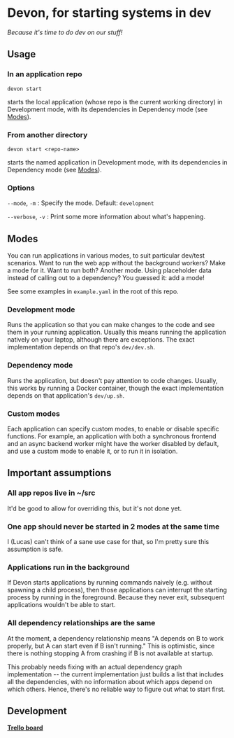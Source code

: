 # Devon, for starting systems in dev

_Because it's time to do dev on our stuff!_

## Usage

### In an application repo

```
devon start
```

starts the local application (whose repo is the current working directory) in Development mode, with its dependencies in Dependency mode (see [Modes](#modes)).

### From another directory

```
devon start <repo-name>
```

starts the named application in Development mode, with its dependencies in Dependency mode (see [Modes](#modes)).

### Options

`--mode`, `-m`
: Specify the mode. Default: `development`

`--verbose`, `-v`
: Print some more information about what's happening.

## Modes

You can run applications in various modes, to suit particular dev/test scenarios. Want to run the web app without the background workers? Make a mode for it. Want to run both? Another mode. Using placeholder data instead of calling out to a dependency? You guessed it: add a mode!

See some examples in `example.yaml` in the root of this repo.

### Development mode

Runs the application so that you can make changes to the code and see them in your running application. Usually this means running the application natively on your laptop, although there are exceptions. The exact implementation depends on that repo's `dev/dev.sh`.

### Dependency mode

Runs the application, but doesn't pay attention to code changes. Usually, this works by running a Docker container, though the exact implementation depends on that application's `dev/up.sh`.

### Custom modes

Each application can specify custom modes, to enable or disable specific functions. For example, an application with both a synchronous frontend and an async backend worker might have the worker disabled by default, and use a custom mode to enable it, or to run it in isolation.

## Important assumptions

### All app repos live in ~/src

It'd be good to allow for overriding this, but it's not done yet.

### One app should never be started in 2 modes at the same time

I (Lucas) can't think of a sane use case for that, so I'm pretty sure this assumption is safe.

### Applications run in the background

If Devon starts applications by running commands naively (e.g. without spawning a child process), then those applications can interrupt the starting process by running in the foreground. Because they never exit, subsequent applications wouldn't be able to start.

### All dependency relationships are the same

At the moment, a dependency relationship means "A depends on B to work properly, but A can start even if B isn't running." This is optimistic, since there is nothing stopping A from crashing if B is not available at startup.

This probably needs fixing with an actual dependency graph implementation -- the current implementation just builds a list that includes all the dependencies, with no information about which apps depend on which others. Hence, there's no reliable way to figure out what to start first.

## Development

**[Trello board](https://trello.com/b/MsxE9Nw6/devon-the-dev-application-starter)**
